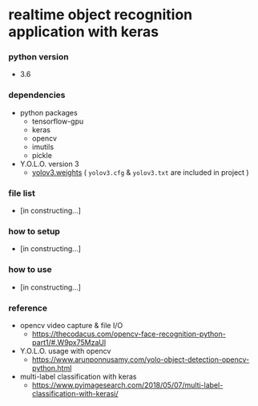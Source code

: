 # realtime object recognition application with keras

### python version
- 3.6

### dependencies
- python packages
	- tensorflow-gpu
	- keras
	- opencv
	- imutils
	- pickle
- Y.O.L.O. version 3
	- [yolov3.weights](https://pjreddie.com/media/files/yolov3.weights)
	( `yolov3.cfg` & `yolov3.txt` are included in project )

### file list
- [in constructing...]

### how to setup
- [in constructing...]

### how to use
- [in constructing...]

### reference
- opencv video capture & file I/O
	- https://thecodacus.com/opencv-face-recognition-python-part1/#.W9px75MzaUl
- Y.O.L.O. usage with opencv
	- https://www.arunponnusamy.com/yolo-object-detection-opencv-python.html
- multi-label classification with keras
	- https://www.pyimagesearch.com/2018/05/07/multi-label-classification-with-kerasi/
